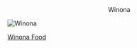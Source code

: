 <center>Winona</center>


![Winona](https://www.iloveinspired.com/wp-content/uploads/2014/09/winona_overview.jpg "Picture of Winona Scenic Veiw")

[Winona Food](.../blob/master/Food)
